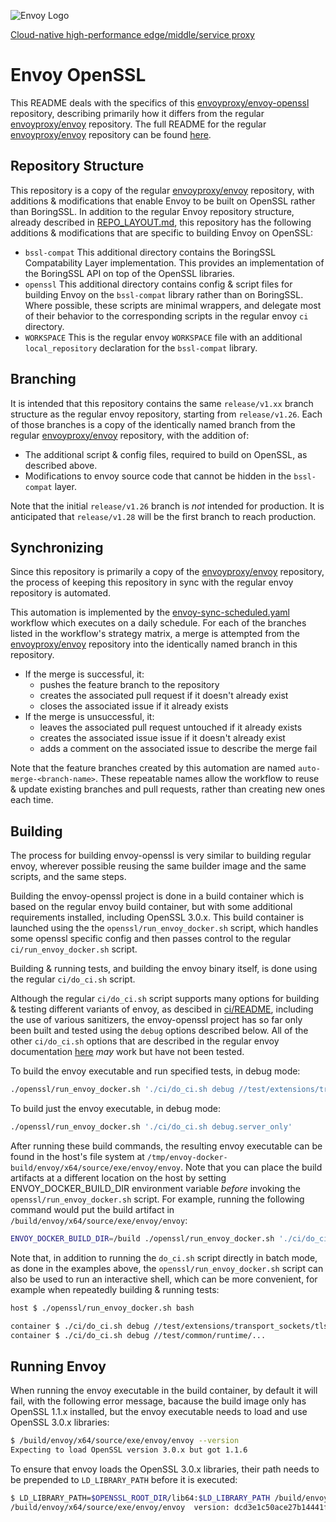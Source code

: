 ![Envoy Logo](https://github.com/envoyproxy/artwork/blob/main/PNG/Envoy_Logo_Final_PANTONE.png)

[Cloud-native high-performance edge/middle/service proxy](https://www.envoyproxy.io/)

# Envoy OpenSSL

This README deals with the specifics of this [envoyproxy/envoy-openssl](https://github.com/envoyproxy/envoy-openssl) repository, describing primarily how it differs from the regular [envoyproxy/envoy](https://github.com/envoyproxy/envoy) repository. The full README for the regular [envoyproxy/envoy](https://github.com/envoyproxy/envoy) repository can be found [here](https://github.com/envoyproxy/envoy/blob/main/README.md). 

## Repository Structure

This repository is a copy of the regular [envoyproxy/envoy](https://github.com/envoyproxy/envoy)
repository, with additions & modifications that enable Envoy to be built on OpenSSL rather than
BoringSSL. In addition to the regular Envoy repository structure, already described in
[REPO_LAYOUT.md](REPO_LAYOUT.md), this repository has the following additions & modifications that
are specific to building Envoy on OpenSSL:

* `bssl-compat` This additional directory contains the BoringSSL Compatability Layer implementation. This provides an implementation of the BoringSSL API on top of the OpenSSL libraries.
* `openssl` This additional directory contains config & script files for building Envoy on the `bssl-compat` library rather than on BoringSSL. Where possible, these scripts are minimal wrappers, and delegate most of their behavior to the corresponding scripts in the regular envoy `ci` directory.
* `WORKSPACE` This is the regular envoy `WORKSPACE` file with an additional `local_repository` declaration for the `bssl-compat` library.

## Branching

It is intended that this repository contains the same `release/v1.xx` branch structure as the
regular envoy repository, starting from `release/v1.26`. Each of those branches is a copy of the
identically named branch from the regular [envoyproxy/envoy](https://github.com/envoyproxy/envoy)
repository, with the addition of:

* The additional script & config files, required to build on OpenSSL, as described above.
* Modifications to envoy source code that cannot be hidden in the `bssl-compat` layer.

Note that the initial `release/v1.26` branch is *not* intended for production.
It is anticipated that `release/v1.28` will be the first branch to reach production.

## Synchronizing

Since this repository is primarily a copy of the [envoyproxy/envoy](https://github.com/envoyproxy/envoy) repository,
the process of keeping this repository in sync with the regular envoy repository is automated.

This automation is implemented by the
[envoy-sync-scheduled.yaml](.github/workflows/envoy-sync-scheduled.yaml)
workflow which executes on a daily schedule. For each of the branches listed in
the workflow's strategy matrix, a merge is attempted from the [envoyproxy/envoy](https://github.com/envoyproxy/envoy)
repository into the identically named branch in this repository.

- If the merge is successful, it:
  - pushes the feature branch to the repository
  - creates the associated pull request if it doesn't already exist
  - closes the associated issue if it already exists
- If the merge is unsuccessful, it:
  - leaves the associated pull request untouched if it already exists
  - creates the associated issue issue if it doesn't already exist
  - adds a comment on the associated issue to describe the merge fail

Note that the feature branches created by this automation are named
`auto-merge-<branch-name>`. These repeatable names allow the workflow to reuse &
update existing branches and pull requests, rather than creating new ones each time.

## Building

The process for building envoy-openssl is very similar to building regular envoy, wherever possible
reusing the same builder image and the same scripts, and the same steps.

Building the envoy-openssl project is done in a build container which is based on the regular envoy
build container, but with some additional requirements installed, including OpenSSL 3.0.x. This build
container is launched using the the `openssl/run_envoy_docker.sh` script, which handles some openssl
specific config and then passes control to the regular `ci/run_envoy_docker.sh` script.

Building & running tests, and building the envoy binary itself, is done using the regular
`ci/do_ci.sh` script.

Although the regular `ci/do_ci.sh` script supports many options for building & testing different
variants of envoy, as descibed in [ci/README](ci/README.md), including the use of various sanitizers,
the envoy-openssl project has so far only been built and tested using the `debug` options described
below. All of the other `ci/do_ci.sh` options that are described in the regular envoy documentation
[here](https://github.com/envoyproxy/envoy/tree/main/ci#readme) _may_ work but have not been tested.

To build the envoy executable and run specified tests, in debug mode:
```bash
./openssl/run_envoy_docker.sh './ci/do_ci.sh debug //test/extensions/transport_sockets/tls/...'
```

To build just the envoy executable, in debug mode:
```bash
./openssl/run_envoy_docker.sh './ci/do_ci.sh debug.server_only'
```

After running these build commands, the resulting envoy executable can be found in the host's file
system at `/tmp/envoy-docker-build/envoy/x64/source/exe/envoy/envoy`. Note that you can place the
build artifacts at a different location on the host by setting ENVOY_DOCKER_BUILD_DIR environment
variable _before_ invoking the `openssl/run_envoy_docker.sh` script. For example, running the
following command would put the build artifact in `/build/envoy/x64/source/exe/envoy/envoy`:
```bash
ENVOY_DOCKER_BUILD_DIR=/build ./openssl/run_envoy_docker.sh './ci/do_ci.sh debug.server_only'
```

Note that, in addition to running the `do_ci.sh` script directly in batch mode, as done in the examples
above, the `openssl/run_envoy_docker.sh` script can also be used to run an interactive shell, which
can be more convenient, for example when repeatedly building & running tests:

```bash
host $ ./openssl/run_envoy_docker.sh bash

container $ ./ci/do_ci.sh debug //test/extensions/transport_sockets/tls/...
container $ ./ci/do_ci.sh debug //test/common/runtime/...
```

## Running Envoy

When running the envoy executable in the build container, by default it will fail, with the following error
message, bacause the build image only has OpenSSL 1.1.x installed, but the envoy executable needs to load
and use OpenSSL 3.0.x libraries:

```bash
$ /build/envoy/x64/source/exe/envoy/envoy --version
Expecting to load OpenSSL version 3.0.x but got 1.1.6
```

To ensure that envoy loads the OpenSSL 3.0.x libraries, their path needs to be prepended to `LD_LIBRARY_PATH` before it is executed:
```bash
$ LD_LIBRARY_PATH=$OPENSSL_ROOT_DIR/lib64:$LD_LIBRARY_PATH /build/envoy/x64/source/exe/envoy/envoy --version
/build/envoy/x64/source/exe/envoy/envoy  version: dcd3e1c50ace27b14441fc8b28650b62c0bf2dd2/1.26.8-dev/Modified/DEBUG/BoringSSL
```

